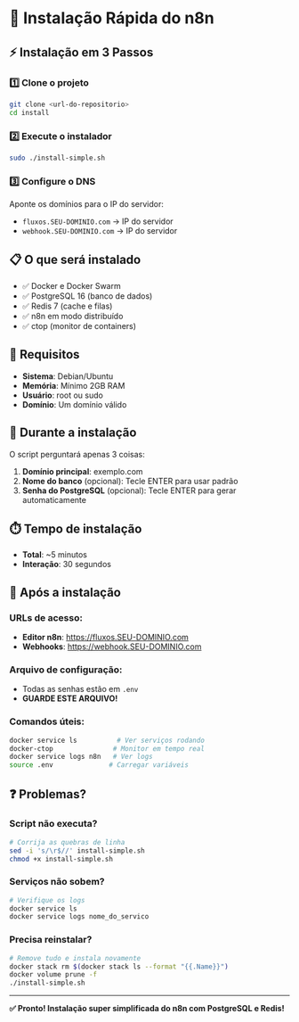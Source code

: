 # 🚀 Instalação Rápida do n8n

## ⚡ Instalação em 3 Passos

### 1️⃣ Clone o projeto
```bash
git clone <url-do-repositorio>
cd install
```

### 2️⃣ Execute o instalador
```bash
sudo ./install-simple.sh
```

### 3️⃣ Configure o DNS
Aponte os domínios para o IP do servidor:
- `fluxos.SEU-DOMINIO.com` → IP do servidor
- `webhook.SEU-DOMINIO.com` → IP do servidor

## 📋 O que será instalado

- ✅ Docker e Docker Swarm
- ✅ PostgreSQL 16 (banco de dados)
- ✅ Redis 7 (cache e filas)
- ✅ n8n em modo distribuído
- ✅ ctop (monitor de containers)

## 🔧 Requisitos

- **Sistema**: Debian/Ubuntu
- **Memória**: Mínimo 2GB RAM
- **Usuário**: root ou sudo
- **Domínio**: Um domínio válido

## 💬 Durante a instalação

O script perguntará apenas 3 coisas:

1. **Domínio principal**: exemplo.com
2. **Nome do banco** (opcional): Tecle ENTER para usar padrão
3. **Senha do PostgreSQL** (opcional): Tecle ENTER para gerar automaticamente

## ⏱️ Tempo de instalação

- **Total**: ~5 minutos
- **Interação**: 30 segundos

## 🎯 Após a instalação

### URLs de acesso:
- **Editor n8n**: https://fluxos.SEU-DOMINIO.com
- **Webhooks**: https://webhook.SEU-DOMINIO.com

### Arquivo de configuração:
- Todas as senhas estão em `.env`
- **GUARDE ESTE ARQUIVO!**

### Comandos úteis:
```bash
docker service ls          # Ver serviços rodando
docker-ctop               # Monitor em tempo real
docker service logs n8n   # Ver logs
source .env              # Carregar variáveis
```

## ❓ Problemas?

### Script não executa?
```bash
# Corrija as quebras de linha
sed -i 's/\r$//' install-simple.sh
chmod +x install-simple.sh
```

### Serviços não sobem?
```bash
# Verifique os logs
docker service ls
docker service logs nome_do_servico
```

### Precisa reinstalar?
```bash
# Remove tudo e instala novamente
docker stack rm $(docker stack ls --format "{{.Name}}")
docker volume prune -f
./install-simple.sh
```

---

**✅ Pronto! Instalação super simplificada do n8n com PostgreSQL e Redis!**
